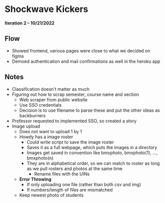 # Shockwave Kickers
**Iteration 2 – 10/21/2022**

## Flow
- Showed frontend, various pages were close to what we decided on figma
- Demoed authentication and mail confirmations as well in the heroku app


## Notes
- Classification doesn't matter as much
- Figuring out how to scrap semester, course name and section
    - Web scraper from public website
    - Use SSO credentials
    - Decision is to use filename to parse these and put the other ideas as backburners
- Professor requested to implemented SSO, so created a story
- Image upload
    - Does not want to upload 1 by 1
    - Howdy has a image roster
        - Could write script to save the image roster
        - Saves it as a full webpage, which puts the images in a directory
        - Images get saved in convention like bmxphoto, bmxphoto(1), ..., bmxphoto(n)
        - They are in alphabetical order, so we can match to roster as long as we pull rosters and photos at the same time
            - Rename files with the UINs
    - <b>Error Throwing</b>
        - If only uploading one file (rather than both csv and img)
        - If numbers/length of files are mismatched
    - Keep newest photo of students
